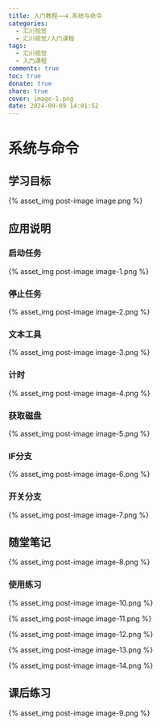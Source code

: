 ```yaml
---
title: 入门教程——4.系统与命令
categories:
  - 汇川视觉
  - 汇川视觉/入门课程
tags:
  - 汇川视觉
  - 入门课程
comments: true
toc: true
donate: true
share: true
cover: image-1.png
date: 2024-09-09 14:01:52
---
```


# 系统与命令

## 学习目标

{% asset_img post-image image.png %}

## 应用说明

### 启动任务

{% asset_img post-image image-1.png %}

### 停止任务

{% asset_img post-image image-2.png %}

### 文本工具

{% asset_img post-image image-3.png %}

### 计时

{% asset_img post-image image-4.png %}

### 获取磁盘

{% asset_img post-image image-5.png %}

### IF分支

{% asset_img post-image image-6.png %}

### 开关分支

{% asset_img post-image image-7.png %}

## 随堂笔记

{% asset_img post-image image-8.png %}

### 使用练习

{% asset_img post-image image-10.png %}

{% asset_img post-image image-11.png %}

{% asset_img post-image image-12.png %}

{% asset_img post-image image-13.png %}

{% asset_img post-image image-14.png %}

## 课后练习

{% asset_img post-image image-9.png %}